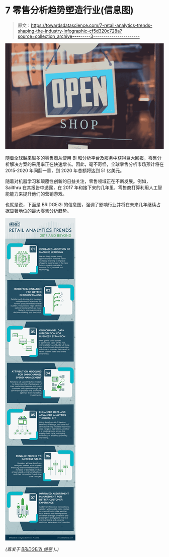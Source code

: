 # 7 零售分析趋势塑造行业(信息图)

> 原文：<https://towardsdatascience.com/7-retail-analytics-trends-shaping-the-industry-infographic-cf5d320c728a?source=collection_archive---------3----------------------->

![](img/e0f627b7c2fb8cdd69d9518eea2ea8b8.png)

随着全球越来越多的零售商从使用 BI 和分析平台及服务中获得巨大回报，零售分析解决方案的采用率正在快速增长。因此，毫不奇怪，全球零售分析市场预计将在 2015-2020 年间翻一番，到 2020 年总额将达到 51 亿美元。

随着对机器学习和颠覆性创新的日益关注，零售领域正在不断发展。例如，Sailthru 在其报告中透露，在 2017 年和接下来的几年里，零售商打算利用人工智能能力来提升他们的营销游戏。

也就是说，下面是 BRIDGEi2i 的信息图，强调了影响行业并将在未来几年继续占据显著地位的最大[零售分析](http://www.bridgei2i.com/retail-analytics-solutions/)趋势。

![](img/7bc8be0bdaf4b04a2b9abe97e5829530.png)

*(首发于* [*BRIDGEi2i 博客*](http://bridgei2i.com/blog/retail-analytics-trends-2017-beyond-infographic/) *)。)*